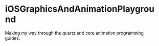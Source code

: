 iOSGraphicsAndAnimationPlayground
=================================

Making my way through the quartz and core animation programming guides.
